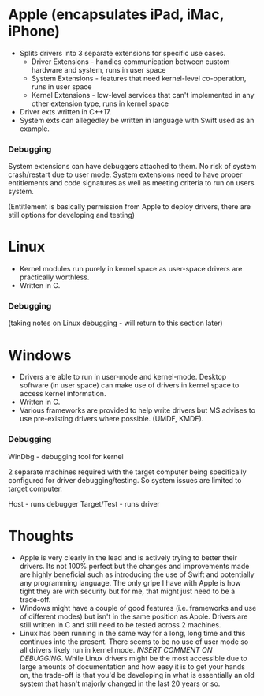 # Apple (encapsulates iPad, iMac, iPhone)
+ Splits drivers into 3 separate extensions for specific use cases.
	+ Driver Extensions - handles communication between custom hardware and system, runs in user space
	+ System Extensions - features that need kernel-level co-operation, runs in user space
	+ Kernel Extensions - low-level services that can't implemented in any other extension type, runs in kernel space
+ Driver exts written in C++17.
+ System exts can allegedley be written in language with Swift used as an example.

### Debugging
System extensions can have debuggers attached to them. No risk of system crash/restart due to user mode. System extensions need to have proper entitlements and code signatures as well as meeting criteria to run on users system.

(Entitlement is basically permission from Apple to deploy drivers, there are still options for developing and testing)

# Linux
+ Kernel modules run purely in kernel space as user-space drivers are practically worthless.
+ Written in C.

### Debugging 
(taking notes on Linux debugging - will return to this section later)


# Windows
+ Drivers are able to run in user-mode and kernel-mode. Desktop software (in user space) can make use of drivers in kernel space to access kernel information.
+ Written in C. 
+ Various frameworks are provided to help write drivers but MS advises to use pre-existing drivers where possible. (UMDF, KMDF).

### Debugging
WinDbg - debugging tool for kernel

2 separate machines required with the target computer being specifically configured for driver debugging/testing. So system issues are limited to target computer. 

Host - runs debugger
Target/Test - runs driver






# Thoughts
+ Apple is very clearly in the lead and is actively trying to better their drivers. Its not 100% perfect but the changes and improvements made are highly beneficial such as introducing the use of Swift and potentially any programming language. The only gripe I have with Apple is how tight they are with security but for me, that might just need to be a trade-off. 
+ Windows might have a couple of good features (i.e. frameworks and use of different modes) but isn't in the same position as Apple. Drivers are still written in C and still need to be tested across 2 machines.
+ Linux has been running in the same way for a long, long time and this continues into the present.  There seems to be no use of user mode so all drivers likely run in kernel mode. *INSERT COMMENT ON DEBUGGING*. While Linux drivers might be the most accessible due to large amounts of documentation and how easy it is to get your hands on, the trade-off is that you'd be developing in what is essentially an old system that hasn't majorly changed in the last 20 years or so. 